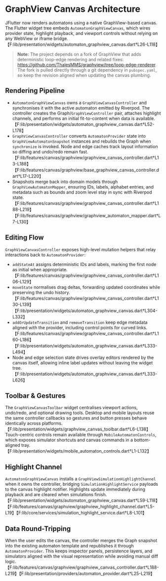 # GraphView Canvas Architecture

JFlutter now renders automatons using a native GraphView-based canvas. The Flutter widget tree embeds `AutomatonGraphViewCanvas`, which wires provider state, highlight playback, and viewport controls without relying on any WebView or iframe bridge.【F:lib/presentation/widgets/automaton_graphview_canvas.dart†L26-L118】

> **Note:** The project depends on a fork of GraphView that adds deterministic loop-edge rendering and related fixes: https://github.com/ThalesMMS/graphview/tree/loop-edge-renderer. The fork is pulled directly through a git dependency in `pubspec.yaml`, so keep the revision aligned when updating the canvas plumbing.

## Rendering Pipeline

* `AutomatonGraphViewCanvas` owns a `GraphViewCanvasController` and synchronises it with the active automaton emitted by Riverpod. The controller creates the Graph/`GraphViewController` pair, attaches highlight channels, and performs an initial fit-to-content when data is available.【F:lib/presentation/widgets/automaton_graphview_canvas.dart†L52-L178】
* `GraphViewCanvasController` converts `AutomatonProvider` state into `GraphViewAutomatonSnapshot` instances and rebuilds the Graph when `synchronize` is invoked. Node and edge caches track layout information so diffing and undo/redo remain fast.【F:lib/features/canvas/graphview/graphview_canvas_controller.dart†L13-L188】【F:lib/features/canvas/graphview/base_graphview_canvas_controller.dart†L17-L220】
* Snapshots merge back into domain models through `GraphViewAutomatonMapper`, ensuring IDs, labels, alphabet entries, and metadata such as bounds and zoom level stay in sync with Riverpod state.【F:lib/features/canvas/graphview/graphview_canvas_controller.dart†L188-L219】【F:lib/features/canvas/graphview/graphview_automaton_mapper.dart†L7-L130】

## Editing Flow

`GraphViewCanvasController` exposes high-level mutation helpers that relay interactions back to `AutomatonProvider`:

* `addStateAt` assigns deterministic IDs and labels, marking the first node as initial when appropriate.【F:lib/features/canvas/graphview/graphview_canvas_controller.dart†L106-L129】
* `moveState` normalises drag deltas, forwarding updated coordinates while preserving the undo history.【F:lib/features/canvas/graphview/graphview_canvas_controller.dart†L130-L139】【F:lib/presentation/widgets/automaton_graphview_canvas.dart†L304-L332】
* `addOrUpdateTransition` and `removeTransition` keep edge metadata aligned with the provider, including control points for curved links.【F:lib/features/canvas/graphview/graphview_canvas_controller.dart†L160-L186】【F:lib/presentation/widgets/automaton_graphview_canvas.dart†L333-L494】
* Node and edge selection state drives overlay editors rendered by the canvas itself, allowing inline label updates without leaving the widget tree.【F:lib/presentation/widgets/automaton_graphview_canvas.dart†L333-L626】

## Toolbar & Gestures

The `GraphViewCanvasToolbar` widget centralises viewport actions, undo/redo, and optional drawing tools. Desktop and mobile layouts reuse the same controller callbacks so gestures and button presses behave identically across platforms.【F:lib/presentation/widgets/graphview_canvas_toolbar.dart†L6-L138】 Touch-centric controls remain available through `MobileAutomatonControls`, which exposes simulator shortcuts and canvas commands in a bottom-aligned tray.【F:lib/presentation/widgets/mobile_automaton_controls.dart†L1-L132】

## Highlight Channel

`AutomatonGraphViewCanvas` installs a `GraphViewSimulationHighlightChannel` when it owns the controller, bridging `SimulationHighlightService` payloads to the canvas highlight notifier. Highlights update immediately during playback and are cleared when simulations finish.【F:lib/presentation/widgets/automaton_graphview_canvas.dart†L59-L118】【F:lib/features/canvas/graphview/graphview_highlight_channel.dart†L5-L19】【F:lib/core/services/simulation_highlight_service.dart†L8-L101】

## Data Round-Tripping

When the user edits the canvas, the controller merges the Graph snapshot into the existing automaton template and republishes it through `AutomatonProvider`. This keeps inspector panels, persistence layers, and simulators aligned with the visual representation while avoiding manual diff logic.【F:lib/features/canvas/graphview/graphview_canvas_controller.dart†L188-L219】【F:lib/presentation/providers/automaton_provider.dart†L25-L219】
